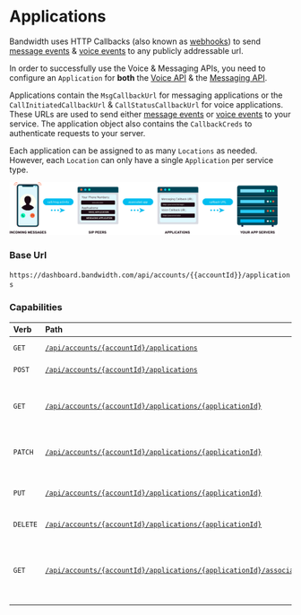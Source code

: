# Applications

Bandwidth uses HTTP Callbacks (also known as [webhooks](../../guides/callbacks/callbacks.md)) to send [message events](../../messaging/callbacks/messageEvents.md) & [voice events](../../voice/bxml/callbacks/about.md) to any publicly addressable url.

In order to successfully use the Voice & Messaging APIs, you need to configure an `Application` for **both** the [Voice API](../../voice/about.md) & the [Messaging API](../../messaging/about.md).

Applications contain the `MsgCallbackUrl` for messaging applications or the `CallInitiatedCallbackUrl` & `CallStatusCallbackUrl` for voice applications.  These URLs are used to send either [message events](../../messaging/callbacks/messageEvents.md) or [voice events](../../voice/bxml/callbacks/about.md) to your service.
The application object also contains the `CallbackCreds` to authenticate requests to your server.

Each application can be assigned to as many `Locations` as needed.  However, each `Location` can only have a single `Application` per service type.

<img src="../../images/applications.png" style="max-width:95%">

### Base Url

`https://dashboard.bandwidth.com/api/accounts/{{accountId}}/applications`


### Capabilities

| Verb                               | Path                                                                                                                   | about                                                               |
|:-----------------------------------|:-----------------------------------------------------------------------------------------------------------------------|:--------------------------------------------------------------------|
| <code class="get">GET</code>       | [`/api/accounts/{accountId}/applications`](methods/getApplications.md)                                                         | List all Applications                                               |
| <code class="post">POST</code>     | [`/api/accounts/{accountId}/applications`](methods/postApplications.md)                                                        | Create an application                                               |
| <code class="get">GET</code>       | [`/api/accounts/{accountId}/applications/{applicationId}`](methods/getApplicationsApplicationId.md)                            | Get information about a specific application                        |
| <code class="patch">PATCH</code>   | [`/api/accounts/{accountId}/applications/{applicationId}`](methods/patchApplicationsApplicationId.md)                          | Patch changes to an application                                     |
| <code class="put">PUT</code>       | [`/api/accounts/{accountId}/applications/{applicationId}`](methods/putApplicationsApplicationId.md)                            | Make changes to an application                                      |
| <code class="delete">DELETE</code> | [`/api/accounts/{accountId}/applications/{applicationId}`](methods/deleteApplicationsApplicationId.md)                         | Delete an application                                               |
| <code class="get">GET</code>       | [`/api/accounts/{accountId}/applications/{applicationId}/associatedsippeers`](methods/getApplicationsApplicationIdSippeers.md) | Retrieve a list of sippeers (location), associated with application |
